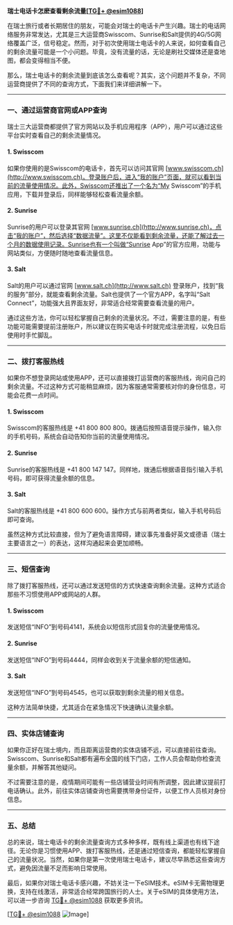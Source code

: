 **瑞士电话卡怎麽查看剩余流量[[TG💪+ @esim1088](https://t.me/s/esim1088)]**

在瑞士旅行或者长期居住的朋友，可能会对瑞士的电话卡产生兴趣。瑞士的电话网络服务非常发达，尤其是三大运营商Swisscom、Sunrise和Salt提供的4G/5G网络覆盖广泛，信号稳定。然而，对于初次使用瑞士电话卡的人来说，如何查看自己的剩余流量可能是一个小问题。毕竟，没有流量的话，无论是刷社交媒体还是查地图，都会变得相当不便。

那么，瑞士电话卡的剩余流量到底该怎么查看呢？其实，这个问题并不复杂，不同运营商提供了不同的查询方式，下面我们来详细讲解一下。

---

### **一、通过运营商官网或APP查询**

瑞士三大运营商都提供了官方网站以及手机应用程序（APP），用户可以通过这些平台实时查看自己的剩余流量情况。

#### **1. Swisscom**
如果你使用的是Swisscom的电话卡，首先可以访问其官网 [www.swisscom.ch](http://www.swisscom.ch)。登录账户后，进入“我的账户”页面，就可以看到当前的流量使用情况。此外，Swisscom还推出了一个名为“My Swisscom”的手机应用，下载并登录后，同样能够轻松查看流量余额。

#### **2. Sunrise**
Sunrise的用户可以登录其官网 [www.sunrise.ch](http://www.sunrise.ch)，点击“我的账户”，然后选择“数据流量”。这里不仅能看到剩余流量，还能了解过去一个月的数据使用记录。Sunrise也有一个叫做“Sunrise App”的官方应用，功能与网站类似，方便随时随地查看流量信息。

#### **3. Salt**
Salt的用户可以通过官网 [www.salt.ch](http://www.salt.ch) 登录账户，找到“我的服务”部分，就能查看剩余流量。Salt也提供了一个官方APP，名字叫“Salt Connect”，功能强大且界面友好，非常适合经常需要查看流量的用户。

通过这些方法，你可以轻松掌握自己剩余的流量状况。不过，需要注意的是，有些功能可能需要提前注册账户，所以建议在购买电话卡时就完成注册流程，以免日后使用时手忙脚乱。

---

### **二、拨打客服热线**

如果你不想登录网站或使用APP，还可以直接拨打运营商的客服热线，询问自己的剩余流量。不过这种方式可能稍显麻烦，因为客服通常需要核对你的身份信息，可能会花费一点时间。

#### **1. Swisscom**
Swisscom的客服热线是 +41 800 800 800。拨通后按照语音提示操作，输入你的手机号码，系统会自动告知你当前的流量使用情况。

#### **2. Sunrise**
Sunrise的客服热线是 +41 800 147 147。同样地，拨通后根据语音指引输入手机号码，即可获得流量余额的信息。

#### **3. Salt**
Salt的客服热线是 +41 800 600 600。操作方式与前两者类似，输入手机号码后即可查询。

虽然这种方式比较直接，但为了避免语言障碍，建议事先准备好英文或德语（瑞士主要语言之一）的表达，这样沟通起来会更加顺畅。

---

### **三、短信查询**

除了拨打客服热线，还可以通过发送短信的方式快速查询剩余流量。这种方式适合那些不习惯使用APP或网站的人群。

#### **1. Swisscom**
发送短信“INFO”到号码4141，系统会以短信形式回复你的流量使用情况。

#### **2. Sunrise**
发送短信“INFO”到号码4444，同样会收到关于流量余额的短信通知。

#### **3. Salt**
发送短信“INFO”到号码4545，也可以获取到剩余流量的相关信息。

这种方法简单快捷，尤其适合在紧急情况下快速确认流量余额。

---

### **四、实体店铺查询**

如果你正好在瑞士境内，而且距离运营商的实体店铺不远，可以直接前往查询。Swisscom、Sunrise和Salt都有遍布全国的线下门店，工作人员会帮助你检查流量余额，并解答其他疑问。

不过需要注意的是，疫情期间可能有一些店铺营业时间有所调整，因此建议提前打电话确认。此外，前往实体店铺查询也需要携带身份证件，以便工作人员核对身份信息。

---

### **五、总结**

总的来说，瑞士电话卡的剩余流量查询方式多种多样，既有线上渠道也有线下途径。无论你是习惯使用APP、拨打客服热线，还是通过短信查询，都能轻松掌握自己的流量状况。当然，如果你是第一次使用瑞士电话卡，建议尽早熟悉这些查询方式，避免因流量不足而影响日常使用。

最后，如果你对瑞士电话卡感兴趣，不妨关注一下eSIM技术。eSIM卡无需物理更换，支持在线激活，非常适合经常跨国旅行的人士。关于eSIM的具体使用方法，可以进一步咨询 [TG💪+ @esim1088](https://t.me/s/esim1088) 获取更多资讯。

[[TG💪+ @esim1088](https://t.me/s/esim1088) ![Image](https://i.postimg.cc/4NQfJmqS/Snipaste-2025-05-13-00-14-12.png)]